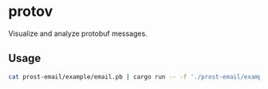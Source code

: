 # protov

Visualize and analyze protobuf messages.

## Usage

```bash
cat prost-email/example/email.pb | cargo run -- -f './prost-email/example/email.fdset' -m '.email.Email'
```
